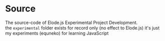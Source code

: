 # Source
The source-code of Elode.js Experimental Project Development. <br>
the `experimental` folder exists for record only (no effect to Elode.js)
it's just my experiments (equneko) for learning JavaScript

